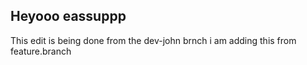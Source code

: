 ## Heyooo eassuppp

This edit is being done from the dev-john brnch
i am adding this from feature.branch